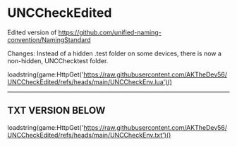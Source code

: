 # UNCCheckEdited


Edited version of https://github.com/unified-naming-convention/NamingStandard


Changes: Instead of a hidden .test folder on some devices, there is now a non-hidden, UNCChecktest folder.


loadstring(game:HttpGet('https://raw.githubusercontent.com/AKTheDev56/UNCCheckEdited/refs/heads/main/UNCCheckEnv.lua')()


-----------------
TXT VERSION BELOW
-----------------

loadstring(game:HttpGet('https://raw.githubusercontent.com/AKTheDev56/UNCCheckEdited/refs/heads/main/UNCCheckEnv.txt')()
